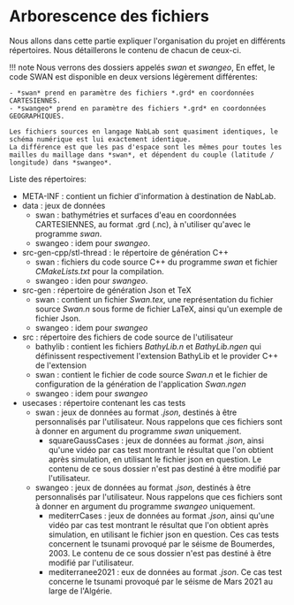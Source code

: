 # Arborescence des fichiers

Nous allons dans cette partie expliquer l'organisation du projet en différents répertoires.
Nous détaillerons le contenu de chacun de ceux-ci.

!!! note
	Nous verrons des dossiers appelés *swan* et *swangeo*, En effet, le code SWAN est disponible en deux versions légèrement différentes:
	
	- *swan* prend en paramètre des fichiers *.grd* en coordonnées CARTESIENNES.
	- *swangeo* prend en paramètre des fichiers *.grd* en coordonnées GEOGRAPHIQUES.
	
	Les fichiers sources en langage NabLab sont quasiment identiques, le schéma numérique est lui exactement identique. 
	La différence est que les pas d'espace sont les mêmes pour toutes les mailles du maillage dans *swan*, et dépendent du couple (latitude / longitude) dans *swangeo*.

Liste des répertoires:

- META-INF : contient un fichier d'information à destination de NabLab.
- data : jeux de données
	- swan : bathymétries et surfaces d'eau en coordonnées CARTESIENNES, au format .grd (.nc), à n'utiliser qu'avec le programme *swan*.
    - swangeo : idem pour *swangeo*.
- src-gen-cpp/stl-thread : le répertoire de génération C++
	- swan : fichiers du code source C++ du programme *swan* et fichier *CMakeLists.txt* pour la compilation.
    - swangeo : iden pour *swangeo*. 
- src-gen : répertoire de génération Json et TeX
	- swan : contient un fichier *Swan.tex*, une représentation du fichier source *Swan.n* sous forme de fichier LaTeX, ainsi qu'un exemple de fichier Json.
    - swangeo : idem pour *swangeo*
- src : répertoire des fichiers de code source de l'utilisateur
	- bathylib : contient les fichiers *BathyLib.n* et *BathyLib.ngen* qui définissent respectivement l'extension BathyLib et le provider C++ de l'extension 
	- swan : contient le fichier de code source *Swan.n* et le fichier de configuration de la génération de l'application *Swan.ngen*
    - swangeo : idem pour *swangeo*
- usecases : répertoire contenant les cas tests
	- swan : jeux de données au format *.json*, destinés à être personnalisés par l'utilisateur. Nous rappelons que ces fichiers sont à donner en argument du programme *swan* uniquement.
		- squareGaussCases : jeux de données au format *.json*, ainsi qu'une vidéo par cas test montrant le résultat que l'on obtient après simulation, en utilisant le fichier json en question. Le contenu de ce sous dossier n'est pas destiné à être modifié par l'utilisateur.
    - swangeo : jeux de données au format *.json*, destinés à être personnalisés par l'utilisateur. Nous rappelons que ces fichiers sont à donner en argument du programme *swangeo* uniquement.
    	- mediterrCases : jeux de données au format *.json*, ainsi qu'une vidéo par cas test montrant le résultat que l'on obtient après simulation, en utilisant le fichier json en question. 
    	Ces cas tests concernent le tsunami provoqué par le séisme de Boumerdes, 2003. Le contenu de ce sous dossier n'est pas destiné à être modifié par l'utilisateur. 
    	- mediterranee2021 : eux de données au format *.json*. Ce cas test concerne le tsunami provoqué par le séisme de Mars 2021 au large de l'Algérie.
